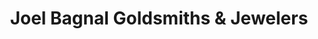 ---
title: "Joel Bagnal Goldsmiths & Jewelers"
url: /wellesley/joel-bagnal-goldsmiths-and-jewelers/
shop: jewelry
---
